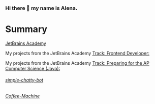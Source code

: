 ### Hi there 👋 my name is Alena.

# Summary

[JetBrains Academy](https://hyperskill.org/profile/3929743)

My projects from the JetBrains Academy [Track: Frontend Developer:](https://hyperskill.org/tracks/5)




My projects from the JetBrains Academy [Track: Preparing for the AP Computer Science (Java):](https://hyperskill.org/tracks/8)

######  [simple-chatty-bot](https://hyperskill.org/tracks/8)
###### [Coffee-Machine](https://hyperskill.org/tracks/8)

  








<!--
**Alena2020/Alena2020** is a ✨ _special_ ✨ repository because its `README.md` (this file) appears on your GitHub profile.

Here are some ideas to get you started:

- 🔭 I’m currently working on ...
- 🌱 I’m currently learning ...
- 👯 I’m looking to collaborate on ...
- 🤔 I’m looking for help with ...
- 💬 Ask me about ...
- 📫 How to reach me: ...
- 😄 Pronouns: ...
- ⚡ Fun fact: ...
-->
